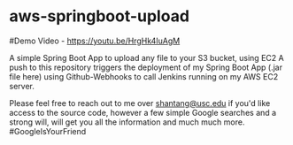 # aws-springboot-upload

#Demo Video - https://youtu.be/HrgHk4IuAgM

A simple Spring Boot App to upload any file to your S3 bucket, using EC2
A push to this repository triggers the deployment of my Spring Boot App (.jar file here) using Github-Webhooks to call Jenkins running on my AWS EC2 server.

Please feel free to reach out to me over shantang@usc.edu if you'd like access to the source code, however a few simple Google searches and a strong will, will get you all the information and much much more. #GoogleIsYourFriend
